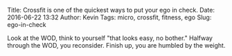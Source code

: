 Title: Crossfit is one of the quickest ways to put your ego in check.
Date: 2016-06-22 13:32
Author: Kevin
Tags: micro, crossfit, fitness, ego
Slug: ego-in-check

Look at the WOD, think to yourself "that looks easy, no bother." Halfway through the WOD, you reconsider. Finish up, you are humbled by the weight.